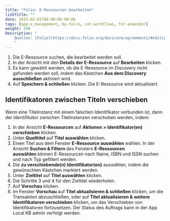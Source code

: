 ```yaml
---
title: "Folio: E-Ressourcen bearbeiten"
linkTitle: ""
date: 2023-02-01T00:00:00-00:00
tags: [app-e_management, by-folio, cat-workflows, for-anwender]
weight: 140
Description: "
    Quellen: [Folio](https://docs.folio.org/docs/erm/agreements/#editing-e-resources) & [GBV](https://info.gbv.de/display/FOLIOGBVEXTERN/Folio:+E-Ressourcen+bearbeiten)
    "
---
```


1.  Die E-Ressource suchen, die bearbeitet werden soll.
2.  In der Ansicht mit den **Details der E-Ressource** auf **Bearbeiten** klicken.
3.  Es kann gewählt werden, ob die E-Ressource im Discovery nicht gefunden werden soll, indem das Kästchen **Aus dem Discovery ausschließen** aktiviert wird.
4.  Auf **Speichern & schließen** klicken. Die E-Ressource wird aktualisiert.

## Identifikatoren zwischen Titeln verschieben

Wenn eine Titelinstanz mit einem falschen Identifikator verbunden ist, dann der Identifikator zwischen Titelinstanzen verschoben werden, indem:

1.  In der Ansicht **E-Ressourcen** auf **Aktionen > Identifikator(en) verschieben** klicken.
2.  Unter **Quelltitel** auf **Titel auswählen** klicken.
3.  Einen Titel aus dem Fenster **E-Ressource auswählen** wählen. In der Ansicht **Suchen & Filtern** des Fensters **E-Ressourcen auswählen** können E-Ressourcen nach Name, ISBN und ISSN suchen und nach Typ gefiltert werden.
4.  Die **zu verschiebende(n) Identifikator(en)** auswählen, indem die gewünschten Kästchen markiert werden.
5.  Unter **Zieltitel** auf **Titel auswählen** klicken.
6.  Die Schritte 3 und 4 für den Zieltitel wiederholen.
7.  Auf **Vorschau** klicken.
8.  Im Fenster **Vorschau** auf **Titel aktualisieren & schließen** klicken, um die Transaktion abzuschließen, oder auf **Titel aktualisieren & weitere Identifikatoren verschieben** klicken, um das Verschieben von Identifikatoren fortzusetzen. Der Status des Auftrags kann in der App Local KB admin verfolgt werden.
